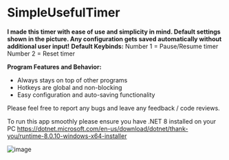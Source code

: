 
# SimpleUsefulTimer


**I made this timer with ease of use and simplicity in mind. Default settings shown in the picture. Any configuration gets saved automatically without additional user input!**
**Default Keybinds:**
Number 1 = Pause/Resume timer
Number 2 = Reset timer

**Program Features and Behavior:**
- Always stays on top of other programs
- Hotkeys are global and non-blocking
- Easy configuration and auto-saving functionality

Please feel free to report any bugs and leave any feedback / code reviews.

To run this app smoothly please ensure you have .NET 8 installed on your PC https://dotnet.microsoft.com/en-us/download/dotnet/thank-you/runtime-8.0.10-windows-x64-installer

![image](https://github.com/user-attachments/assets/692a3b4b-7a31-4cda-8b6d-58da8123ad62)
